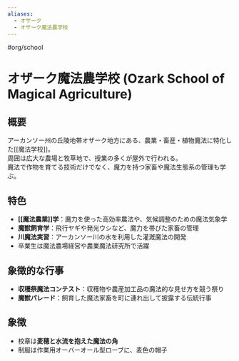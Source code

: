 ```yaml
---
aliases:
  - オザーク
  - オザーク魔法農学校
---
```


#org/school  
# オザーク魔法農学校 (Ozark School of Magical Agriculture)

## 概要
アーカンソー州の丘陵地帯オザーク地方にある、農業・畜産・植物魔法に特化した[[魔法学校]]。  
周囲は広大な農場と牧草地で、授業の多くが屋外で行われる。  
魔法で作物を育てる技術だけでなく、魔力を持つ家畜や魔法生態系の管理も学ぶ。

## 特色
- **[[魔法農業]]学**：魔力を使った高効率農法や、気候調整のための魔法気象学  
- **魔獣飼育学**：飛行ヤギや発光ウシなど、魔力を帯びた家畜の管理  
- **川魔法実習**：アーカンソー川の水を利用した灌漑魔法の開発  
- 卒業生は魔法農場経営や農業魔法研究所で活躍

## 象徴的な行事
- **収穫祭魔法コンテスト**：収穫物や農産加工品の魔法的な見せ方を競う祭り  
- **魔獣パレード**：飼育した魔法家畜を町に連れ出して披露する伝統行事

## 象徴
- 校章は**麦穂と水流を抱えた魔法の角**
- 制服は作業用オーバーオール型ローブに、麦色の帽子

